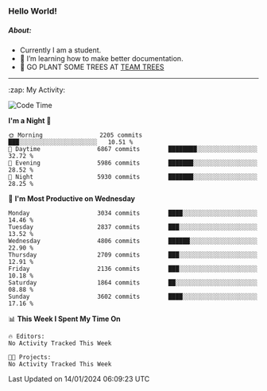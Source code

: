 ### Hello World!

##### About:
- Currently I am a student.
- 🌱 I’m learning how to make better documentation.
- 🌱 GO PLANT SOME TREES AT [TEAM TREES](https://teamtrees.org/)

---
  <summary>:zap: My Activity:</summary>
  
<!--START_SECTION:waka-->
![Code Time](http://img.shields.io/badge/Code%20Time-1%2C268%20hrs%2028%20mins-blue)

**I'm a Night 🦉** 

```text
🌞 Morning                2205 commits        ███░░░░░░░░░░░░░░░░░░░░░░   10.51 % 
🌆 Daytime                6867 commits        ████████░░░░░░░░░░░░░░░░░   32.72 % 
🌃 Evening                5986 commits        ███████░░░░░░░░░░░░░░░░░░   28.52 % 
🌙 Night                  5930 commits        ███████░░░░░░░░░░░░░░░░░░   28.25 % 
```
📅 **I'm Most Productive on Wednesday** 

```text
Monday                   3034 commits        ████░░░░░░░░░░░░░░░░░░░░░   14.46 % 
Tuesday                  2837 commits        ███░░░░░░░░░░░░░░░░░░░░░░   13.52 % 
Wednesday                4806 commits        ██████░░░░░░░░░░░░░░░░░░░   22.90 % 
Thursday                 2709 commits        ███░░░░░░░░░░░░░░░░░░░░░░   12.91 % 
Friday                   2136 commits        ███░░░░░░░░░░░░░░░░░░░░░░   10.18 % 
Saturday                 1864 commits        ██░░░░░░░░░░░░░░░░░░░░░░░   08.88 % 
Sunday                   3602 commits        ████░░░░░░░░░░░░░░░░░░░░░   17.16 % 
```


📊 **This Week I Spent My Time On** 

```text
🔥 Editors: 
No Activity Tracked This Week

🐱‍💻 Projects: 
No Activity Tracked This Week
```


 Last Updated on 14/01/2024 06:09:23 UTC
<!--END_SECTION:waka-->
